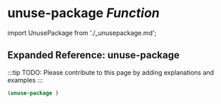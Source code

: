 # **unuse-package** *Function*

import UnusePackage from './_unusepackage.md';

<UnusePackage />

## Expanded Reference: unuse-package

:::tip
TODO: Please contribute to this page by adding explanations and examples
:::

```lisp
(unuse-package )
```
